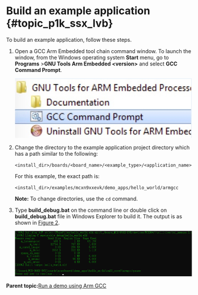 # Build an example application {#topic_p1k_ssx_lvb}

To build an example application, follow these steps.

1.  Open a GCC Arm Embedded tool chain command window. To launch the window, from the Windows operating system **Start** menu, go to **Programs** \>**GNU Tools Arm Embedded <version\>** and select **GCC Command Prompt**.

    ![](../images/arm_gcc_build_example_launch_command_prompt.png "Launch command prompt")

2.  Change the directory to the example application project directory which has a path similar to the following:

    ```
    <install_dir>/boards/<board_name>/<example_type>/<application_name>/armgcc
    ```

    For this example, the exact path is:

    ```
    <install_dir>/examples/mcxn9xxevk/demo_apps/hello_world/armgcc
    ```

    **Note:** To change directories, use the `cd` command.

3.  Type **build\_debug.bat** on the command line or double click on **build\_debug.bat** file in Windows Explorer to build it. The output is as shown in [Figure 2](#HELLOWORLDBUILDSUCCESS9999).

    ![](../images/arm_gcc_build_example_hello_demo_success.png "hello_world demo build successful")


**Parent topic:**[Run a demo using Arm GCC](../topics/arm_gcc_run_a_demo_application.md)

